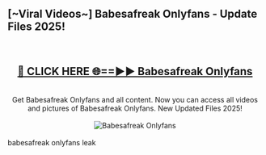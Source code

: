 <h2>[~Viral Videos~] Babesafreak Onlyfans - Update Files 2025!</h2>
<br>
<div align="center">
<h2><a href="https://betterlinks.top/A2PfLJ" rel="nofollow">🔴 CLICK HERE 🌐==►► Babesafreak Onlyfans</a></h2>
<br>
Get Babesafreak Onlyfans and all content. Now you can access all videos and pictures of Babesafreak Onlyfans. New Updated Files 2025!
<br>
<br>
<a href="https://betterlinks.top/A2PfLJ" rel="nofollow" data-target="animated-image.originalLink"><img src="https://i.ibb.co.com/WyWwxjT/player-gif2.gif" alt="Babesafreak Onlyfans" style="max-width: 100%; display: inline-block;" data-target="animated-image.originalImage"></a>
</div>
<br>
babesafreak onlyfans leak